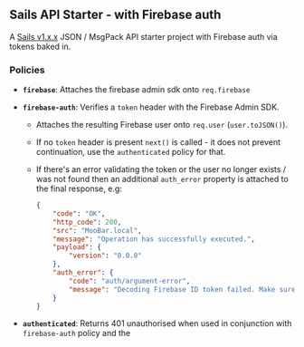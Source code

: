 ## Sails API Starter - with Firebase auth

A [Sails v1.x.x](https://sailsjs.com) JSON / MsgPack API starter project with Firebase auth via tokens baked in.

### Policies

  - **`firebase`**: Attaches the firebase admin sdk onto `req.firebase`
  - **`firebase-auth`**: Verifies a `token` header with the Firebase Admin SDK.
    - Attaches the resulting Firebase user onto `req.user` (`user.toJSON()`).
    - If no `token` header is present `next()` is called - it does not prevent continuation, use the `authenticated` policy for that.
    - If there's an error validating the token or the user no longer exists / was not found then an additional `auth_error` property is attached to the final response, e.g:

      ```json
      {
          "code": "OK",
          "http_code": 200,
          "src": "MooBar.local",
          "message": "Operation has successfully executed.",
          "payload": {
              "version": "0.0.0"
          },
          "auth_error": {
              "code": "auth/argument-error",
              "message": "Decoding Firebase ID token failed. Make sure you passed the entire string JWT which represents an ID token. See https://firebase.google.com/docs/auth/admin/verify-id-tokens for details on how to retrieve an ID token."
          }
      }
      ```

  - **`authenticated`**: Returns 401 unauthorised when used in conjunction with `firebase-auth` policy and the









